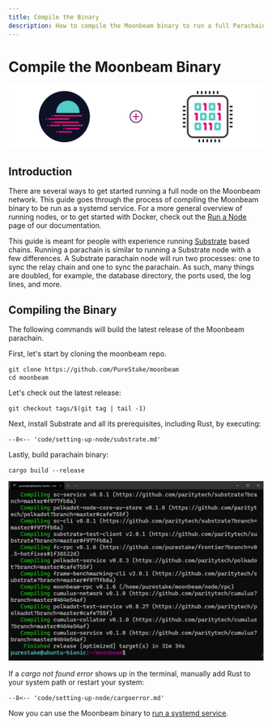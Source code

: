 ```yaml
---
title: Compile the Binary
description: How to compile the Moonbeam binary to run a full Parachain node, gain access to RPC endpoints, and produce blocks, for the Moonbeam Network.
---
```


# Compile the Moonbeam Binary

![Full Node Moonbeam Banner](/images/fullnode/compile-binary-banner.png)

## Introduction

There are several ways to get started running a full node on the Moonbeam network. This guide goes through the process of compiling the Moonbeam binary to be run as a systemd service. For a more general overview of running nodes, or to get started with Docker, check out the [Run a Node](/node-operators/networks/full-node) page of our documentation.

This guide is meant for people with experience running [Substrate](https://substrate.dev/) based chains. Running a parachain is similar to running a Substrate node with a few differences. A Substrate parachain node will run two processes: one to sync the relay chain and one to sync the parachain. As such, many things are doubled, for example, the database directory, the ports used, the log lines, and more.

## Compiling the Binary

The following commands will build the latest release of the Moonbeam parachain.

First, let's start by cloning the moonbeam repo.

```
git clone https://github.com/PureStake/moonbeam
cd moonbeam
```

Let's check out the latest release:

```
git checkout tags/$(git tag | tail -1)
```

Next, install Substrate and all its prerequisites, including Rust, by executing:

```
--8<-- 'code/setting-up-node/substrate.md'
```

Lastly, build parachain binary:

```
cargo build --release
```

![Compiling Binary](/images/fullnode/compile-binary1.png)

If a _cargo not found error_ shows up in the terminal, manually add Rust to your system path or restart your system:

```
--8<-- 'code/setting-up-node/cargoerror.md'
```

Now you can use the Moonbeam binary to [run a systemd service](/node-operators/networks/full-node/#running-the-systemd-service).